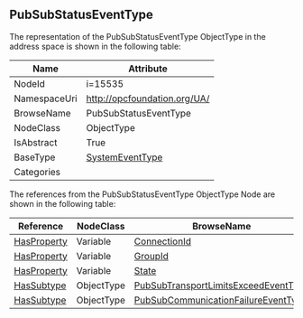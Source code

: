 <!-- objecttype -->
## PubSubStatusEventType
  
<!-- end of text -->
The representation of the PubSubStatusEventType ObjectType in the address space is shown in the following table:  

|Name|Attribute|
|---|---|
|NodeId|i=15535|
|NamespaceUri|http://opcfoundation.org/UA/|
|BrowseName|PubSubStatusEventType|
|NodeClass|ObjectType|
|IsAbstract|True|
|BaseType|[SystemEventType](../../ObjectTypes/SystemEventType/readme.md)|
|Categories||

The references from the PubSubStatusEventType ObjectType Node are shown in the following table:  

|Reference|NodeClass|BrowseName|DataType|TypeDefinition|ModellingRule|
|---|---|---|---|---|---|
|[HasProperty](../../ReferenceTypes/HasProperty/readme.md)|Variable|[ConnectionId](#ConnectionId)|[NodeId](../../DataTypes/NodeId/readme.md)|[PropertyType](../../VariableTypes/PropertyType/readme.md)|[Mandatory](../../Objects/Mandatory/readme.md)|
|[HasProperty](../../ReferenceTypes/HasProperty/readme.md)|Variable|[GroupId](#GroupId)|[NodeId](../../DataTypes/NodeId/readme.md)|[PropertyType](../../VariableTypes/PropertyType/readme.md)|[Mandatory](../../Objects/Mandatory/readme.md)|
|[HasProperty](../../ReferenceTypes/HasProperty/readme.md)|Variable|[State](#State)|[PubSubState](../../DataTypes/PubSubState/readme.md)|[PropertyType](../../VariableTypes/PropertyType/readme.md)|[Mandatory](../../Objects/Mandatory/readme.md)|
|[HasSubtype](../../ReferenceTypes/HasSubtype/readme.md)|ObjectType|[PubSubTransportLimitsExceedEventType](#PubSubTransportLimitsExceedEventType)||||
|[HasSubtype](../../ReferenceTypes/HasSubtype/readme.md)|ObjectType|[PubSubCommunicationFailureEventType](#PubSubCommunicationFailureEventType)||||


